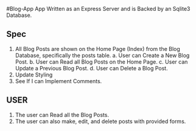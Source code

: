 #Blog-App
App Written as an Express Server and is Backed by an Sqlite3 Database.

## Spec

1. All Blog Posts are shown on the Home Page (Index) from the Blog Database, specifically the posts table.
	a. User can Create a New Blog Post.
	b. User can Read all Blog Posts on the Home Page.
	c. User can Update a Previous Blog Post.
	d. User can Delete a Blog Post.
2. Update Styling
3. See If I can Implement Comments.

## USER
1. The user can Read all the Blog Posts.
2. The user can also make, edit, and delete posts with provided forms.
